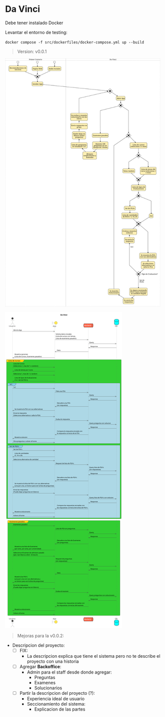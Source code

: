 # Da Vinci

Debe tener instalado Docker

Levantar el entorno de testing:

`docker compose -f src/dockerfiles/docker-compose.yml up --build`


> Version: v0.0.1

![Diagrama BPMN](docs/context/out/bpmn.png)

![Diagrama de Requests](docs/connections/out/Da%20Vinci.png)

> Mejoras para la v0.0.2:

- Descripcion del proyecto:
  - [ ] FIX:
    - La descripcion explica que tiene el sistema pero no te describe el proyecto con una historia
  - [ ] Agregar **Backoffice**:
    - Admin para el staff desde donde agregar:
      - Preguntas
      - Examenes
      - Solucionarios
  - [ ] Partir la descripcion del proyecto (?):
    - Experiencia ideal de usuario
    - Seccionamiento del sistema:
      - Explicacion de las partes
